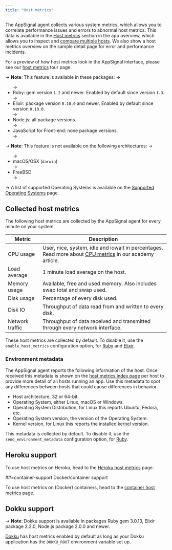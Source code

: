 ```yaml
---
title: "Host metrics"
---
```


The AppSignal agent collects various system metrics, which allows you to correlate performance issues and errors to abnormal host metrics. This data is available in the [Host metrics](https://appsignal.com/redirect-to/app?to=host_metrics) section in the app overview, which allows you to inspect and [compare multiple hosts](https://blog.appsignal.com/2018/02/20/comparing-hosts.html). We also show a host metrics overview on the sample detail page for error and performance incidents.

For a preview of how host metrics look in the AppSignal interface, please see our [host metrics](https://www.appsignal.com/tour/hosts) tour page.

-> **Note**: This feature is available in these packages:
-> <ul>
-> <li>Ruby: gem version `1.2` and newer. Enabled by default since version `1.3`.</li>
-> <li>Elixir: package version `0.10.0` and newer. Enabled by default since version `0.10.0`.</li>
-> <li>Node.js: all package versions.</li>
-> <li>JavaScript for Front-end: none package versions.</li>
-> </ul>

-> **Note**: This feature is not available on the following architectures:
-> <ul>
-> <li>macOS/OSX (<code>darwin</code>)</li>
-> <li>FreeBSD</li>
-> </ul>
-> A list of supported Operating Systems is available on the [Supported Operating Systems](/support/operating-systems.html) page.

## Collected host metrics

The following host metrics are collected by the AppSignal agent for every minute on your system.

<table>
  <thead>
    <tr>
      <th>Metric</th>
      <th>Description</th>
    </tr>
  </thead>
  <tbody>
    <tr>
      <td>CPU usage</td>
      <td>
        User, nice, system, idle and iowait in percentages.
        <br>
        Read more about <a href="https://blog.appsignal.com/2018/03/06/understanding-cpu-statistics.html">CPU metrics</a> in our academy article.
      </td>
    </tr>
    <tr>
      <td>Load average</td>
      <td>1 minute load average on the host.</td>
    </tr>
    <tr>
      <td>Memory usage</td>
      <td>Available, free and used memory. Also includes swap total and swap used.</td>
    </tr>
    <tr>
      <td>Disk usage</td>
      <td>Percentage of every disk used.</td>
    </tr>
    <tr>
      <td>Disk IO</td>
      <td>Throughput of data read from and written to every disk.</td>
    </tr>
    <tr>
      <td>Network traffic</td>
      <td>Throughput of data received and transmitted through every network interface.</td>
    </tr>
  </tbody>
</table>

These host metrics are collected by default. To disable it, use the `enable_host_metrics` configuration option, for [Ruby](/ruby/configuration/options.html#option-enable_host_metrics) and [Elixir](/elixir/configuration/options.html#option-enable_host_metrics).

### Environment metadata

The AppSignal agent reports the following information of the host. Once received this metadata is shown on the [host metrics index page](https://appsignal.com/redirect-to/app?to=host_metrics) per host to provide more detail of all hosts running an app. Use this metadata to spot any differences between hosts that could cause differences in behavior.

- Host architecture, 32 or 64-bit.
- Operating System, either Linux, macOS or Windows.
- Operating System Distribution, for Linux this reports Ubuntu, Fedora, etc.
- Operating System version, the version of the Operating System.
- Kernel version, for Linux this reports the installed kernel version.

This metadata is collected by default. To disable it, use the `send_environment_metadata` configuration option, for [Ruby](/ruby/configuration/options.html#option-send_environment_metadata).

## Heroku support

To use host metrics on Heroku, head to the [Heroku host metrics][heroku support] page.

##=container-support Docker/container support

To use host metrics on (Docker) containers, head to the [container host metrics](/metrics/host-metrics/containers.html) page.

## Dokku support

-> **Note**: Dokku support is available in packages Ruby gem 3.0.13, Elixir package 2.2.0, Node.js package 2.0.0 and newer.

[Dokku](https://github.com/dokku/dokku) has host metrics enabled by default as long as your Dokku application has the `DOKKU_ROOT` environment variable set up.


[heroku support]: /heroku/host-metrics.html
[container support]: /metrics/host-metrics/containers.html
